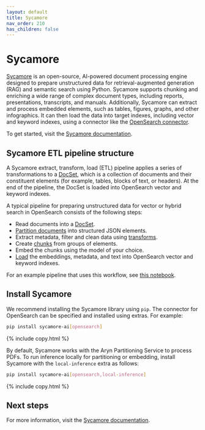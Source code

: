 ```yaml
---
layout: default
title: Sycamore
nav_order: 210
has_children: false
---
```


# Sycamore

[Sycamore](https://github.com/aryn-ai/sycamore) is an open-source, AI-powered document processing engine designed to prepare unstructured data for retrieval-augmented generation (RAG) and semantic search using Python. Sycamore supports chunking and enriching a wide range of complex document types, including reports, presentations, transcripts, and manuals. Additionally, Sycamore can extract and process embedded elements, such as tables, figures, graphs, and other infographics. It can then load the data into target indexes, including vector and keyword indexes, using a connector like the [OpenSearch connector](https://sycamore.readthedocs.io/en/stable/sycamore/connectors/opensearch.html). 

To get started, visit the [Sycamore documentation](https://sycamore.readthedocs.io/en/stable/sycamore/get_started.html).

## Sycamore ETL pipeline structure

A Sycamore extract, transform, load (ETL) pipeline applies a series of transformations to a [DocSet](https://sycamore.readthedocs.io/en/stable/sycamore/get_started/concepts.html#docsets), which is a collection of documents and their constituent elements (for example, tables, blocks of text, or headers). At the end of the pipeline, the DocSet is loaded into OpenSearch vector and keyword indexes.

A typical pipeline for preparing unstructured data for vector or hybrid search in OpenSearch consists of the following steps:

* Read documents into a [DocSet](https://sycamore.readthedocs.io/en/stable/sycamore/get_started/concepts.html#docsets).
* [Partition documents](https://sycamore.readthedocs.io/en/stable/sycamore/transforms/partition.html) into structured JSON elements.
* Extract metadata, filter and clean data using [transforms](https://sycamore.readthedocs.io/en/stable/sycamore/APIs/docset.html).
* Create [chunks](https://sycamore.readthedocs.io/en/stable/sycamore/transforms/merge.html) from groups of elements.
* Embed the chunks using the model of your choice.
* [Load](https://sycamore.readthedocs.io/en/stable/sycamore/connectors/opensearch.html) the embeddings, metadata, and text into OpenSearch vector and keyword indexes.

For an example pipeline that uses this workflow, see [this notebook](https://github.com/aryn-ai/sycamore/blob/main/notebooks/opensearch_docs_etl.ipynb).


## Install Sycamore

We recommend installing the Sycamore library using `pip`. The connector for OpenSearch can be specified and installed using extras. For example:

```bash
pip install sycamore-ai[opensearch]
```
{% include copy.html %}

By default, Sycamore works with the Aryn Partitioning Service to process PDFs. To run inference locally for partitioning or embedding, install Sycamore with the `local-inference` extra as follows:

```bash
pip install sycamore-ai[opensearch,local-inference]
```
{% include copy.html %}

## Next steps

For more information, visit the [Sycamore documentation](https://sycamore.readthedocs.io/en/stable/sycamore/get_started.html).
